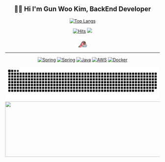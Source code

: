 <div align="center">
<h2> 👋🏻 Hi I'm Gun Woo Kim, BackEnd Developer </h2>

  [![Top Langs](https://github-readme-stats.vercel.app/api/top-langs/?username=lgwk42&theme=white&langs_count=10&layout=compact)]() <p>


<a href="https://github.com/lgwk42">[![Hits](https://hits.seeyoufarm.com/api/count/incr/badge.svg?url=https%3A%2F%2Fgithub.com%2Flgwk42%2Fhit-counter&count_bg=%23000000&title_bg=%23000000&icon=github.svg&icon_color=%23E7E7E7&title=Github&edge_flat=false)](https://hits.seeyoufarm.com)</a>
<a href=https://luisgunkim0642.notion.site/15fc80c3b2614cc8a23710194981a809> <img src="https://img.shields.io/badge/Notion-fff?style=flat-square&logo=Notion&logoColor=black&link=https://luisgunkim0642.notion.site/15fc80c3b2614cc8a23710194981a809"> </a>

<img src="https://github.com/lgwk42/lgwk42/blob/main/68747470733a2f2f63756c746f667468657061727479706172726f742e636f6d2f706172726f74732f68642f6c6170746f705f706172726f742e676966.gif" width="30" height="30"></img>

---
  
  [![Spring](https://img.shields.io/badge/Spring-6DB33F?logo=spring&logoColor=white&style=flat-square)](https://spring.org/)
  [![Spring](https://img.shields.io/badge/Spring%20Boot-6DB33F?logo=springboot&logoColor=white&style=flat-square)](https://springboot.org/)
  [![Java](https://img.shields.io/badge/java-%23ED8B00.svg?style=flat-square&logo=OpenJDK&logoColor=white)](https://www.java.com/ko/)
  [![AWS](https://img.shields.io/badge/aws-232F3E?logo=amazon&logoColor=white&style=flat-square)](https://aws.amazon.com/ko/)
  [![Docker](https://img.shields.io/badge/docker-%230db7ed.svg?style=flat-square&logo=docker&logoColor=white)](https://www.docker.com)

  <img alt="snake eating my contributions" src="https://raw.githubusercontent.com/salesp07/salesp07/output/github-contribution-grid-snake.svg" />

<a href="https://github.com/devxb/gitanimals">
  <img
    src="https://render.gitanimals.org/lines/lgwk42?pet-id=587181348183179498"
    width="800"
    height="180"
  />
</a>
</div>


